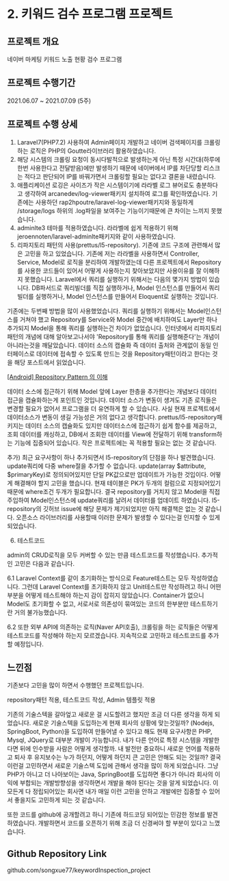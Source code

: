 # 2. 키워드 검수 프로그램 프로젝트

## 프로젝트 개요

네이버 마케팅 키워드 노출 현황 검수 프로그램

## 프로젝트 수행기간

2021.06.07 ~ 2021.07.09 (5주)

## 프로젝트 수행 상세

1. Laravel7(PHP7.2) 사용하여 Admin페이지 개발하고 네이버 검색페이지를 크롤링하는 로직은 PHP의 Goutte라이브러리 활용하였습니다.
2. 해당 시스템의 크롤링 요청이 동시다발적으로 발생하는게 아닌 특정 시간대(하루에 한번 사용한다고 전달받음)에만 발생하기 때문에 네이버에서 IP를 차단당할 리스크는 적다고 판단되어 IP를 바꿔가면서 크롤링할 필요는 없다고 결론을 내렸습니다.
3. 애플리케이션 로깅은 사이즈가 작은 시스템이기에 라라벨 로그 뷰어로도 충분하다고 생각하여 arcanedev/log-viewer패키지 설치하여 로그를 확인하였습니다. 기존에는 사용하던 rap2hpoutre/laravel-log-viewer패키지와 동일하게 /storage/logs 하위의 .log파일을 보여주는 기능이기때문에 큰 차이는 느끼지 못했습니다.
4. adminlte3 테마를 적용하였습니다. 라라벨에 쉽게 적용하기 위해 jeroennoten/laravel-adminlte패키지와 같이 사용하였습니다.
5. 리파지토리 패턴의 사용(prettus/l5-repository). 기존에 코드 구조에 관련해서 많은 고민을 하고 있었습니다. 기존에 저는 라라벨을 사용하면서 Controller, Service, Model로 로직을 분리하여 개발하였는데 다른 프로젝트에서 Repository를 사용한 코드들이 있어서 어떻게 사용하는지 찾아보았지만 사용이유를 잘 이해하지 못했습니다.  Laravel에서 쿼리를 실행하기 위해서는 다음의 몇가지 방법이 있습니다. DB파서드로 쿼리빌더를 직접 실행하거나, Model 인스턴스를 만들어서 쿼리빌더를 실행하거나, Model 인스턴스를 만들어서 Eloquent로 실행하는 것입니다.

기존에는 두번째 방법을 많이 사용했었습니다. 쿼리를 실행하기 위해서는 Model인스턴스를 거쳐야 했고 Repository를 Service와 Model 중간에 배치하여도 Layer만 하나 추가되지 Model을 통해 쿼리를 실행하는건 차이가 없었습니다. 인터넷에서 리파지토리 패턴의 개념에 대해 알아보고나서야 'Repository를 통해 쿼리를 실행해준다'는 개념이 아니라는것을 깨달았습니다. 데이터 소스의 캡슐화 즉 데이터 출처와 관계없이 동일 인터페이스로 데이터에 접속할 수 있도록 만드는 것을 Repository패턴이라고 한다는 것을 해당 포스트에서 읽었습니다.

[[Android] Repository Pattern 의 이해](https://hs5555.tistory.com/112)

데이터 소스에 접근하기 위해 Model 앞에 Layer 한층을 추가한다는 개념보다 데이터 접근을 캡슐화하는게 포인트인 것입니다. 데이터 소스가 변동이 생겨도 기존 로직들은 변경할 필요가 없어서 프로그램을 더 유연하게 할 수 있습니다. 사실 현재 프로젝트에서 데이터소스가 변동이 생길 가능성은 거의 없다고 생각합니다. prettus/l5-repository패키지는 데이터 소스의 캡슐화도 있지만 데이터소스에 접근하기 쉽게 함수를 제공하고, 조회 데이터를 캐싱하고, DB에서 조회한 데이터를 View에 전달하기 위해 transform하는 기능에 집중되어 있습니다. 작은 프로젝트에는 꼭 적용할 필요는 없는 것 같습니다.

추가)
최근 요구사항이 하나 추가되면서 l5-repository의 단점을 하나 발견했습니다. update쿼리에 다중 where절을 추가할 수 없습니다. update(array $attribute, $primaryKey)로 정의되어있지만 단일 PK값으로만 업데이트가 가능한 것입이다. 어떻게 해결해야 할지 고민을 했습니다. 현재 테이블은 PK가 두개의 컬럼으로 지정되어있기 때문에 where조건 두개가 필요합니다. 결국 repository를 거치지 않고 Model을 직접 주입하여 Model인스턴스에 update쿼리를 날려서 데이터를 업데이트 하였습니다. l5-repository의 깃허브 issue에 해당 문제가 제기되었지만 아직 해결책은 없는 것 같습니다. 오픈소스 라이브러리를 사용할때 이러한 문제가 발생할 수 있다는걸 인지할 수 있게 되었습니다.

6. 테스트코드

admin의 CRUD로직을 모두 커버할 수 있는 만큼 테스트코드를 작성했습니다. 추가적인 고민은 다음과 같습니다.

6.1 Laravel Context를 같이 초기화하는 방식으로 Feature테스트는 모두 작성하였습니다. 그런데 Laravel Context를 초기화하지 않고 Unit테스트만 작성하려고 하니 어떤 부분을 어떻게 테스트해야 하는지 감이 잡히지 않았습니다. Container가 없으니 Model도 초기화할 수 없고, 서로서로 의존성이 묶여있는 코드의 한부분만 테스트하기란 거의 불가능했습니다.

6.2 또한 외부 API에 의존하는 로직(Naver API호출), 크롤링을 하는 로직들은 어떻게 테스트코드를 작성해야 하는지 모르겠습니다. 지속적으로 고민하고 테스트코드를 추가할 예정입니다.

## 느낀점

기존보다 고민을 많이 하면서 수행했던 프로젝트입니다.

repository패턴 적용, 테스트코드 작성, Admin 템플릿 적용

기존의 기술스텍을 갈아엎고 새로운 걸 시도할려고 했지만 조금 더 다른 생각을 하게 되었습니다. 새로운 기술스텍을 도입하는게 현재 회사의 상황에 맞는것일까? (Nodejs, SpringBoot, Python)을 도입하여 만들어낼 수 있다고 해도 현재 요구사항은 PHP, Mysql, JQuery로 대부분 개발이 가능합니다. 내가 다른 언어로 특정 시스템을 개발한다면 뒤에 인수받을 사람은 어떻게 생각할까. 내 발전만 중요하니 새로운 언어를 적용하고 퇴사 후 유지보수는 누가 하던지, 어떻게 하던지 큰 고민은 안해도 되는 것일까? 결국 이런걸 고민하면서 새로운 기술스텍 도입에 관해서 생각을 많이 하게 되었습니다. 그냥 PHP가 아니고 더 나아보이는 Java, SpringBoot를 도입하면 좋다가 아니라 회사의 이익에 부합되는 개발방향성을 생각하면서 개발을 해야 된다는 것을 알게 되었습니다. 이 모든게 다 정립되어있는 회사면 내가 매일 이런 고민을 안하고 개발에만 집중할 수 있어서 좋을지도 고민하게 되는 것 같습니다.

또한 코드를 github에 공개할려고 하니 기존에 하드코딩 되어있는 민감한 정보를 발견하였습니다. 개발하면서 코드를 오픈하기 위해 조금 더 신경써야 할 부분이 있다고 느꼈습니다.

## Github Repository Link

github.com/songxue77/keywordInspection_project
